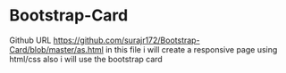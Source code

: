 # Bootstrap-Card
Github URL https://github.com/surajr172/Bootstrap-Card/blob/master/as.html 
in this file i will create a responsive page using html/css
also i will use the bootstrap card
